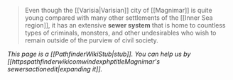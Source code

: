 > Even though the [[Varisia|Varisian]] city of [[Magnimar]] is quite young compared with many other settlements of the [[Inner Sea region]], it has an extensive **sewer system** that is home to countless types of criminals, monsters, and other undesirables who wish to remain outside of the purview of civil society.



*This page is a [[PathfinderWikiStub|stub]]. You can help us by [[httpspathfinderwikicomwindexphptitleMagnimar's sewersactionedit|expanding it]].*








